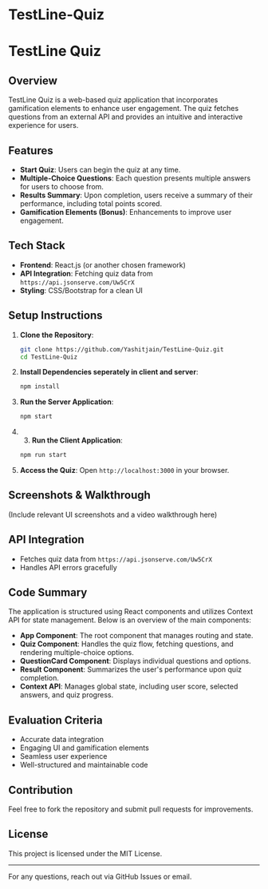 # TestLine-Quiz
# TestLine Quiz

## Overview
TestLine Quiz is a web-based quiz application that incorporates gamification elements to enhance user engagement. The quiz fetches questions from an external API and provides an intuitive and interactive experience for users.

## Features
- **Start Quiz**: Users can begin the quiz at any time.
- **Multiple-Choice Questions**: Each question presents multiple answers for users to choose from.
- **Results Summary**: Upon completion, users receive a summary of their performance, including total points scored.
- **Gamification Elements (Bonus)**: Enhancements to improve user engagement.

## Tech Stack
- **Frontend**: React.js (or another chosen framework)
- **API Integration**: Fetching quiz data from `https://api.jsonserve.com/Uw5CrX`
- **Styling**: CSS/Bootstrap for a clean UI

## Setup Instructions
1. **Clone the Repository**:
   ```sh
   git clone https://github.com/Yashitjain/TestLine-Quiz.git
   cd TestLine-Quiz
   ```
2. **Install Dependencies seperately in client and server**:
   ```sh
   npm install
   ```
3. **Run the Server Application**:
   ```sh
   npm start
   ```
4. 3. **Run the Client Application**:
   ```sh
   npm run start
   ```
5. **Access the Quiz**: Open `http://localhost:3000` in your browser.

## Screenshots & Walkthrough
(Include relevant UI screenshots and a video walkthrough here)

## API Integration
- Fetches quiz data from `https://api.jsonserve.com/Uw5CrX`
- Handles API errors gracefully

## Code Summary
The application is structured using React components and utilizes Context API for state management. Below is an overview of the main components:
- **App Component**: The root component that manages routing and state.
- **Quiz Component**: Handles the quiz flow, fetching questions, and rendering multiple-choice options.
- **QuestionCard Component**: Displays individual questions and options.
- **Result Component**: Summarizes the user's performance upon quiz completion.
- **Context API**: Manages global state, including user score, selected answers, and quiz progress.

## Evaluation Criteria
- Accurate data integration
- Engaging UI and gamification elements
- Seamless user experience
- Well-structured and maintainable code

## Contribution
Feel free to fork the repository and submit pull requests for improvements.

## License
This project is licensed under the MIT License.

---
For any questions, reach out via GitHub Issues or email.

